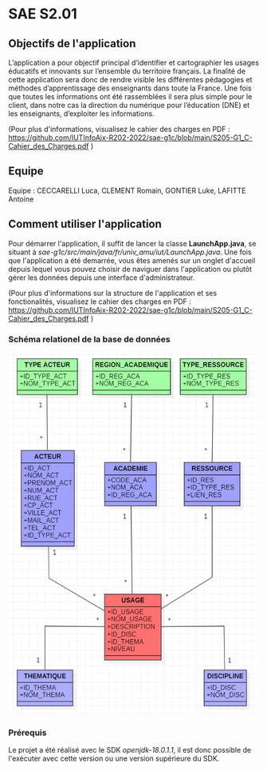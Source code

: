 # SAE S2.01
## Objectifs de l'application
L’application a pour objectif principal d’identifier et cartographier les usages éducatifs et 
innovants sur l’ensemble du territoire français.
La finalité de cette application sera donc de rendre visible les différentes pédagogies et 
méthodes d’apprentissage des enseignants dans toute la France. Une fois que toutes les 
informations ont été rassemblées il sera plus simple pour le client, dans notre cas la direction du 
numérique pour l’éducation (DNE) et les enseignants, d’exploiter les informations.

(Pour plus d'informations, visualisez le cahier des charges en PDF : https://github.com/IUTInfoAix-R202-2022/sae-g1c/blob/main/S205-G1_C-Cahier_des_Charges.pdf )

## Equipe
Equipe : CECCARELLI Luca, CLEMENT Romain, GONTIER Luke, LAFITTE Antoine

## Comment utiliser l'application
Pour démarrer l'application, il suffit de lancer la classe **LaunchApp.java**, se situant à *sae-g1c/src/main/java/fr/univ_amu/iut/LaunchApp.java*.
Une fois que l'application a été demarrée, vous êtes amenés sur un onglet d'accueil depuis lequel vous pouvez choisir de naviguer dans l'application ou plutôt gérer les données depuis une interface d'administrateur.

(Pour plus d'informations sur la structure de l'application et ses fonctionalités, visualisez le cahier des charges en PDF : https://github.com/IUTInfoAix-R202-2022/sae-g1c/blob/main/S205-G1_C-Cahier_des_Charges.pdf )

### Schéma relationel de la base de données
![alt text](https://github.com/Globostofo/projet-ihm/blob/main/schema_relationel_BD.png?raw=true)

### Prérequis
Le projet a été réalisé avec le SDK *openjdk-18.0.1.1*, il est donc possible de l'exécuter avec cette version ou une version supérieure du SDK.
